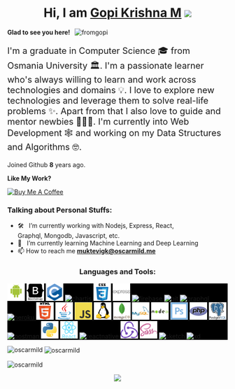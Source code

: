 

<div align="center">      
    <h1>Hi, I am <a href="#" target="_blank">Gopi Krishna M</a>   
        <img src="https://media.giphy.com/media/hvRJCLFzcasrR4ia7z/giphy.gif" width="40">  
    </h1>   
</div>          

      
<p align="left">           
<b>Glad to see you here! &nbsp;</b>   
<img src="https://komarev.com/ghpvc/?username=fromgopi&label=Profile%20views&color=0e75b6&style=flat" alt="fromgopi" /> </br>
</p>  
<div align="left">  
    <p style="font-size: 20px">I'm a graduate in Computer Science 🎓 from Osmania University 🏛. I'm a passionate  learner who's always willing to learn and work across technologies and domains 💡. I love to explore new technologies and leverage them to solve real-life problems ✨. Apart from that I also love to guide and mentor newbies 👨🏻‍💻. I'm currently into Web Development 🕸️ and working on my Data Structures and Algorithms 🤓.</p> 
    <p>Joined Github <span style="font-weight: bold">8</span> years ago.
    </p>
    <p style="font-weight: bold">Like My Work?</p> 
    <a href="https://www.buymeacoffee.com/oscarmild" target="_blank">
            <img src="https://cdn.buymeacoffee.com/buttons/v2/default-yellow.png" alt="Buy Me A Coffee" height="60px" width="217px" >
    </a>
</div>

<div align="left">
    <h3>Talking about Personal Stuffs:</h3>
    <ul>
        <li>🛠 &nbsp; I’m currently working with Nodejs, Express, React, <br /> Graphql, Mongodb, Javascript, etc.</li>
        <li>🚀 &nbsp; I’m currently learning Machine Learning and Deep Learning</li>
        <li>📫 How to reach me <b><a href="mailto:muktevigk@oscarmild.me">muktevigk@oscarmild.me</a></b> 
        </li> 
    </ul>

</div>

 
<h3 align="center">Languages and Tools:</h3>
<p align="left" style="background:black;"> <a href="https://developer.android.com" target="_blank"> <img src="https://raw.githubusercontent.com/devicons/devicon/master/icons/android/android-original-wordmark.svg" alt="android" width="40" height="40"/> </a> <a href="https://getbootstrap.com" target="_blank"> <img src="https://raw.githubusercontent.com/devicons/devicon/master/icons/bootstrap/bootstrap-plain-wordmark.svg" alt="bootstrap" width="40" height="40"/> </a> <a href="https://www.cprogramming.com/" target="_blank"> <img src="https://raw.githubusercontent.com/devicons/devicon/master/icons/c/c-original.svg" alt="c" width="40" height="40"/> </a> <a href="https://www.chartjs.org" target="_blank"> <img src="https://www.chartjs.org/media/logo-title.svg" alt="chartjs" width="40" height="40"/> </a> <a href="https://www.w3schools.com/css/" target="_blank"> <img src="https://raw.githubusercontent.com/devicons/devicon/master/icons/css3/css3-original-wordmark.svg" alt="css3" width="40" height="40"/> </a> <a href="https://expressjs.com" target="_blank"> <img src="https://raw.githubusercontent.com/devicons/devicon/master/icons/express/express-original-wordmark.svg" alt="express" width="40" height="40"/> </a> <a href="https://firebase.google.com/" target="_blank"> <img src="https://www.vectorlogo.zone/logos/firebase/firebase-icon.svg" alt="firebase" width="40" height="40"/> </a> <a href="https://git-scm.com/" target="_blank"> <img src="https://www.vectorlogo.zone/logos/git-scm/git-scm-icon.svg" alt="git" width="40" height="40"/> </a> <a href="https://graphql.org" target="_blank"> <img src="https://www.vectorlogo.zone/logos/graphql/graphql-icon.svg" alt="graphql" width="40" height="40"/> </a> <a href="https://heroku.com" target="_blank"> <img src="https://www.vectorlogo.zone/logos/heroku/heroku-icon.svg" alt="heroku" width="40" height="40"/> </a> <a href="https://www.w3.org/html/" target="_blank"> <img src="https://raw.githubusercontent.com/devicons/devicon/master/icons/html5/html5-original-wordmark.svg" alt="html5" width="40" height="40"/> </a> <a href="https://www.java.com" target="_blank"> <img src="https://raw.githubusercontent.com/devicons/devicon/master/icons/java/java-original.svg" alt="java" width="40" height="40"/> </a> <a href="https://developer.mozilla.org/en-US/docs/Web/JavaScript" target="_blank"> <img src="https://raw.githubusercontent.com/devicons/devicon/master/icons/javascript/javascript-original.svg" alt="javascript" width="40" height="40"/> </a> <a href="https://www.linux.org/" target="_blank"> <img src="https://raw.githubusercontent.com/devicons/devicon/master/icons/linux/linux-original.svg" alt="linux" width="40" height="40"/> </a> <a href="https://www.mongodb.com/" target="_blank"> <img src="https://raw.githubusercontent.com/devicons/devicon/master/icons/mongodb/mongodb-original-wordmark.svg" alt="mongodb" width="40" height="40"/> </a> <a href="https://www.mysql.com/" target="_blank"> <img src="https://raw.githubusercontent.com/devicons/devicon/master/icons/mysql/mysql-original-wordmark.svg" alt="mysql" width="40" height="40"/> </a> <a href="https://nodejs.org" target="_blank"> <img src="https://raw.githubusercontent.com/devicons/devicon/master/icons/nodejs/nodejs-original-wordmark.svg" alt="nodejs" width="40" height="40"/> </a> <a href="https://www.photoshop.com/en" target="_blank"> <img src="https://raw.githubusercontent.com/devicons/devicon/master/icons/photoshop/photoshop-line.svg" alt="photoshop" width="40" height="40"/> </a> <a href="https://www.php.net" target="_blank"> <img src="https://raw.githubusercontent.com/devicons/devicon/master/icons/php/php-original.svg" alt="php" width="40" height="40"/> </a> <a href="https://www.postgresql.org" target="_blank"> <img src="https://raw.githubusercontent.com/devicons/devicon/master/icons/postgresql/postgresql-original-wordmark.svg" alt="postgresql" width="40" height="40"/> </a> <a href="https://postman.com" target="_blank"> <img src="https://www.vectorlogo.zone/logos/getpostman/getpostman-icon.svg" alt="postman" width="40" height="40"/> </a> <a href="https://www.python.org" target="_blank"> <img src="https://raw.githubusercontent.com/devicons/devicon/master/icons/python/python-original.svg" alt="python" width="40" height="40"/> </a> <a href="https://reactjs.org/" target="_blank"> <img src="https://raw.githubusercontent.com/devicons/devicon/master/icons/react/react-original-wordmark.svg" alt="react" width="40" height="40"/> </a> <a href="https://reactnative.dev/" target="_blank"> <img src="https://reactnative.dev/img/header_logo.svg" alt="reactnative" width="40" height="40"/> </a> <a href="https://redux.js.org" target="_blank"> <img src="https://raw.githubusercontent.com/devicons/devicon/master/icons/redux/redux-original.svg" alt="redux" width="40" height="40"/> </a> <a href="https://sass-lang.com" target="_blank"> <img src="https://raw.githubusercontent.com/devicons/devicon/master/icons/sass/sass-original.svg" alt="sass" width="40" height="40"/> </a> <a href="https://www.sketch.com/" target="_blank"> <img src="https://www.vectorlogo.zone/logos/sketchapp/sketchapp-icon.svg" alt="sketch" width="40" height="40"/> </a> <a href="https://www.adobe.com/products/xd.html" target="_blank"> <img src="https://cdn.worldvectorlogo.com/logos/adobe-xd.svg" alt="xd" width="70" height="40"/> </a> </p>

<p><img align="left" src="https://github-readme-stats.vercel.app/api/top-langs?username=fromgopi&show_icons=true&locale=en&layout=compact" alt="oscarmild" /></p>
<p>&nbsp;<img align="center" src="https://github-readme-stats.vercel.app/api?username=fromgopi&show_icons=true&locale=en" alt="oscarmild" /></p>


<p><img align="center" src="https://github-readme-streak-stats.herokuapp.com/?user=fromgopi&" alt="oscarmild" /></p>
 

<p align="center">
  <img src="https://capsule-render.vercel.app/api?type=waving&color=gradient&height=60&section=footer&width=100"/>
</p>

